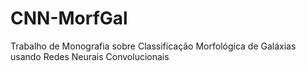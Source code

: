 # CNN-MorfGal
Trabalho de Monografia sobre Classificação Morfológica de Galáxias usando Redes Neurais Convolucionais
